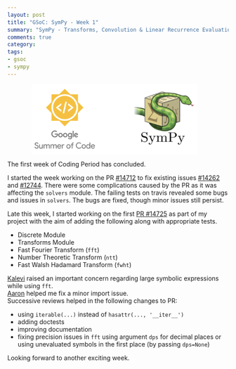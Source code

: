 ```yaml
---
layout: post
title: "GSoC: SymPy - Week 1"
summary: "SymPy - Transforms, Convolution & Linear Recurrence Evaluation"
comments: true
category:
tags:
- gsoc
- sympy
---
```


<img src="/files/gsoc-sympy.png" style="width:75%; height:75%; float:left; margin-left:55px;" />
<br clear="all" />

The first week of Coding Period has concluded.

I started the week working on the PR [#14712](https://github.com/sympy/sympy/pull/14712) to fix existing issues [#14262](https://github.com/sympy/sympy/issues/14262) and [#12744](https://github.com/sympy/sympy/issues/12744). There were some complications caused by the PR as it was affecting the `solvers` module. The failing tests on travis revealed some bugs and issues in `solvers`. The bugs are fixed, though minor issues still persist.

Late this week, I started working on the first [PR #14725](https://github.com/sympy/sympy/pull/14725) as part of my project with the aim of adding the following along with appropriate tests.
- Discrete Module
- Transforms Module
- Fast Fourier Transform (`fft`)
- Number Theoretic Transform (`ntt`)
- Fast Walsh Hadamard Transform (`fwht`)

[Kalevi](https://github.com/jksuom) raised an important concern regarding large symbolic expressions while using `fft`. <br>
[Aaron](https://github.com/asmeurer) helped me fix a minor import issue. <br>
Successive reviews helped in the following changes to PR:
- using `iterable(...)` instead of `hasattr(..., '__iter__')`
- adding doctests
- improving documentation
- fixing precision issues in `fft` using argument `dps` for decimal places or using unevaluated symbols in the first place (by passing `dps=None`)

Looking forward to another exciting week.
